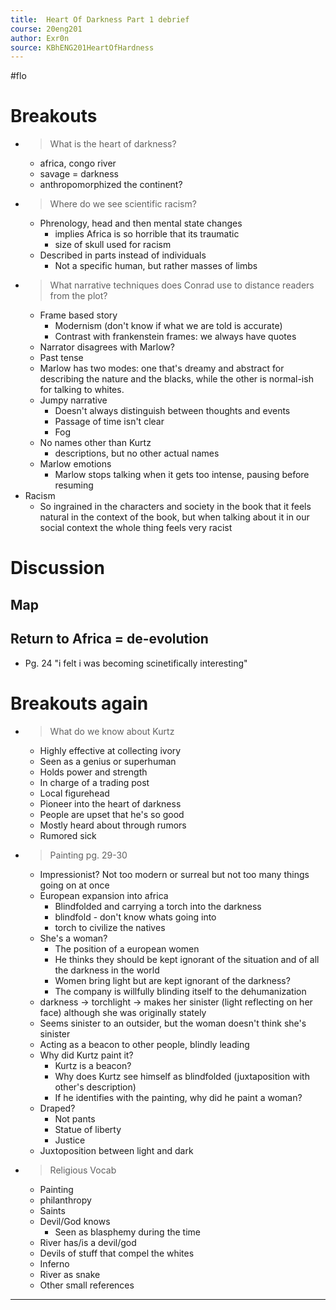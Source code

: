 ```yaml
---
title:  Heart Of Darkness Part 1 debrief
course: 20eng201
author: Exr0n
source: KBhENG201HeartOfHardness
---
```

#flo

# Breakouts
- > What is the heart of darkness?
	- africa, congo river
	- savage = darkness
	- anthropomorphized the continent?
- > Where do we see scientific racism?
	- Phrenology, head and then mental state changes
		- implies Africa is so horrible that its traumatic
		- size of skull used for racism
	- Described in parts instead of individuals
		- Not a specific human, but rather masses of limbs
- > What narrative techniques does Conrad use to distance readers from the plot?
	- Frame based story
		- Modernism (don't know if what we are told is accurate)
		- Contrast with frankenstein frames: we always have quotes
	- Narrator disagrees with Marlow?
	- Past tense
	- Marlow has two modes: one that's dreamy and abstract for describing the nature and the blacks, while the other is normal-ish for talking to whites.
	- Jumpy narrative
		- Doesn't always distinguish between thoughts and events
		- Passage of time isn't clear
		- Fog
	- No names other than Kurtz
		- descriptions, but no other actual names
	- Marlow emotions
		- Marlow stops talking when it gets too intense, pausing before resuming
- Racism
	- So ingrained in the characters and society in the book that it feels natural in the context of the book, but when talking about it in our social context the whole thing feels very racist

# Discussion
## Map

## Return to Africa = de-evolution
- Pg. 24 "i felt i was becoming scinetifically interesting"

# Breakouts again
- > What do we know about Kurtz
	- Highly effective at collecting ivory
	- Seen as a genius or superhuman
	- Holds power and strength
	- In charge of a trading post
	- Local figurehead
	- Pioneer into the heart of darkness
	- People are upset that he's so good
	- Mostly heard about through rumors
	- Rumored sick
- > Painting pg. 29-30
	- Impressionist? Not too modern or surreal but not too many things going on at once
	- European expansion into africa
		- Blindfolded and carrying a torch into the darkness
		- blindfold - don't know whats going into
		- torch to civilize the natives
	- She's a woman?
		- The position of a european women
		- He thinks they should be kept ignorant of the situation and of all the darkness in the world
		- Women bring light but are kept ignorant of the darkness?
		- The company is willfully blinding itself to the dehumanization
	- darkness -> torchlight -> makes her sinister (light reflecting on her face) although she was originally stately
	- Seems sinister to an outsider, but the woman doesn't think she's sinister
	- Acting as a beacon to other people, blindly leading 
	- Why did Kurtz paint it?
		- Kurtz is a beacon?
		- Why does Kurtz see himself as blindfolded (juxtaposition with other's description)
		- If he identifies with the painting, why did he paint a woman?
	- Draped?
		- Not pants
		- Statue of liberty
		- Justice
	- Juxtoposition between light and dark
- > Religious Vocab
	- Painting
	- philanthropy
	- Saints
	- Devil/God knows
		- Seen as blasphemy during the time
	- River has/is a devil/god
	- Devils of stuff that compel the whites
	- Inferno
	- River as snake
	- Other small references 

---

